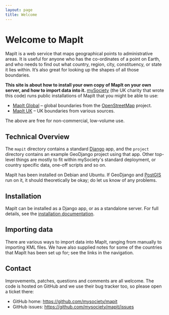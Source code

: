 ```yaml
---
layout: page
title: Welcome
---
```


Welcome to MapIt
================

MapIt is a web service that maps geographical points to administrative areas.
It is useful for anyone who has the co-ordinates of a point on Earth, and who
needs to find out what country, region, city, constituency, or state it lies
within. It’s also great for looking up the shapes of all those boundaries.

**This site is about how to install your own copy of MapIt on your own server,
and how to import data into it.** [mySociety][] (the UK charity that wrote this
code) runs public installations of MapIt that you might be able to use:

* [MapIt Global] &ndash; global boundaries from the [OpenStreetMap] project.
* [MapIt UK] &ndash; UK boundaries from various sources.

The above are free for non-commercial, low-volume use.

Technical Overview
------------------

The `mapit` directory contains a standard [Django] app, and the `project`
directory contains an example GeoDjango project using that app. Other top-level
things are mostly to fit within mySociety's standard deployment, or country
specific data, one-off scripts and so on.

MapIt has been installed on Debian and Ubuntu. If GeoDjango and [PostGIS] run
on it, it should theoretically be okay; do let us know of any problems.

Installation
------------

MapIt can be installed as a Django app, or as a standalone server. For full
details, see the [installation documentation](install/).

Importing data
--------------

There are various ways to import data into MapIt, ranging from manually to
importing KML files. We have also supplied notes for some of the countries
that MapIt has been set up for; see the links in the navigation.

Contact
-------

Improvements, patches, questions and comments are all welcome. The code is
hosted on GitHub and we use their bug tracker too, so please open a ticket
there:

* GitHub home: <https://github.com/mysociety/mapit>
* GitHub issues: <https://github.com/mysociety/mapit/issues>

[mySociety]: https://www.mysociety.org/
[MapIt Global]: https://global.mapit.mysociety.org/
[MapIt UK]: https://mapit.mysociety.org/
[OpenStreetMap]: https://www.openstreetmap.org/
[Django]: https://www.djangoproject.com/
[PostGIS]: https://postgis.refractions.net/

